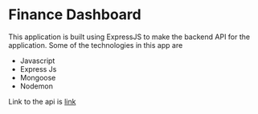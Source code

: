 # Finance Dashboard

This application is built using ExpressJS to make the backend API for the application. 
Some of the technologies in this app are

- Javascript
- Express Js 
- Mongoose
- Nodemon

Link to the api is [link](wispy-violet-1422.fly.dev)